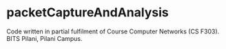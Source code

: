# packetCaptureAndAnalysis
Code written in partial fulfilment of Course Computer Networks (CS F303). BITS Pilani, Pilani Campus.
